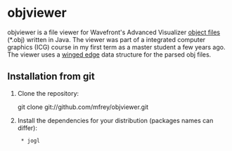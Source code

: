 objviewer
=========
objviewer is a file viewer for Wavefront's Advanced Visualizer [object files][1] (*.obj) written in Java. 
The viewer was part of a integrated computer graphics (ICG) course in my first term as a master student a
few years ago. The viewer uses a [winged edge][2] data structure for the parsed obj files.


Installation from git
---------------------
1. Clone the repository:

  	git clone git://github.com/mfrey/objviewer.git

2. Install the dependencies for your distribution (packages names can differ):

		* jogl

[1]:http://paulbourke.net/dataformats/obj/
[2]:http://en.wikipedia.org/wiki/Winged_edge
